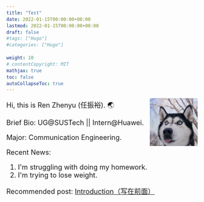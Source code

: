 ```yaml
---
title: "Test"
date: 2022-01-15T00:00:00+08:00
lastmod: 2022-01-15T00:00:00+08:00
draft: false
#tags: ["Hugo"]
#categories: ["Hugo"]

weight: 10
# contentCopyright: MIT
mathjax: true
toc: false
autoCollapseToc: true
---
```


[<img src="/profile.png" style="max-width: 25%; float: right; zoom: 25%;" alt="Github account" />](https://github.com/rzy0901)

<font size = 4pt>

Hi, this is Ren Zhenyu (任振裕). 🌏

Brief Bio: UG@SUSTech || Intern@Huawei.

Major: Communication Engineering.

Recent News:

1. I'm struggling with doing my homework.
2. I'm trying to lose weight.

Recommended post: [Introduction（写在前面）](/post/introduction/)

</font>

